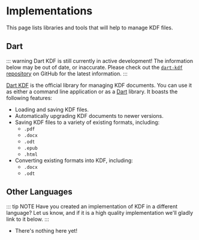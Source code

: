 # Implementations

This page lists libraries and tools that will help to manage KDF files.


## Dart

::: warning
Dart KDF is still currently in active development! The information below may be
out of date, or inaccurate. Please check out the [`dart-kdf` repository][1] on
GitHub for the latest information.
:::

[Dart KDF][1] is the official library for managing KDF documents. You can
use it as either a command line application or as a [Dart][2] library. It boasts
the following features:

 - Loading and saving KDF files.
 - Automatically upgrading KDF documents to newer versions.
 - Saving KDF files to a variety of existing formats, including:
   - `.pdf`
   - `.docx`
   - `.odt`
   - `.epub`
   - `.html`
 - Converting existing formats into KDF, including:
   - `.docx`
   - `.odt`

## Other Languages

::: tip NOTE
Have you created an implementation of KDF in a different language? Let us know,
and if it is a high quality implementation we'll gladly link to it below.
:::

 - There's nothing here yet!

[1]: https://github.com/sean0x42/dart-kdf
[2]: https://dart.dev